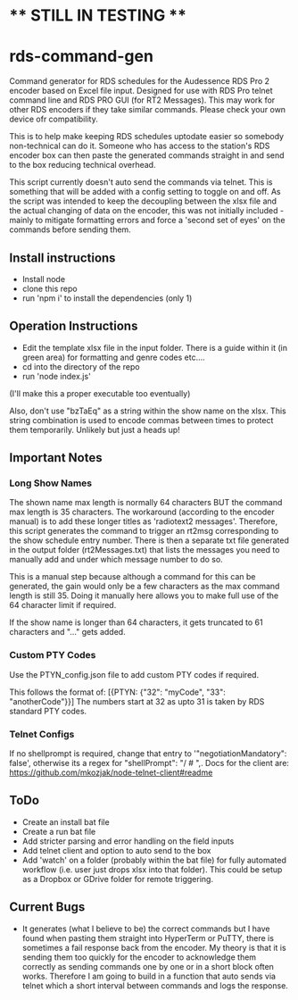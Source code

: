 # ** STILL IN TESTING **

# rds-command-gen

Command generator for RDS schedules for the Audessence RDS Pro 2 encoder based on Excel file input. Designed for use with RDS Pro telnet command line and RDS PRO GUI (for RT2 Messages). This may work for other RDS encoders if they take similar commands. Please check your own device ofr compatibility.

This is to help make keeping RDS schedules uptodate easier so somebody non-technical can do it. Someone who has access to the station's RDS encoder box can then paste the generated commands straight in and send to the box reducing technical overhead.

This script currently doesn't auto send the commands via telnet. This is something that will be added with a config setting to toggle on and off. As the script was intended to keep the decoupling between the xlsx file and the actual changing of data on the encoder, this was not initially included - mainly to mitigate formatting errors and force a 'second set of eyes' on the commands before sending them.

## Install instructions

- Install node
- clone this repo
- run 'npm i' to install the dependencies (only 1)

## Operation Instructions

- Edit the template xlsx file in the input folder. There is a guide within it (in green area) for formatting and genre codes etc....
- cd into the directory of the repo
- run 'node index.js'

(I'll make this a proper executable too eventually)

Also, don't use "bzTaEq" as a string within the show name on the xlsx. This string combination is used to encode commas between times to protect them temporarily. Unlikely but just a heads up!

## Important Notes

### Long Show Names

The shown name max length is normally 64 characters BUT the command max length is 35 characters. The workaround (according to the encoder manual) is to add these longer titles as 'radiotext2 messages'. Therefore, this script generates the command to trigger an rt2msg corresponding to the show schedule entry number. There is then a separate txt file generated in the output folder (rt2Messages.txt) that lists the messages you need to manually add and under which message number to do so.

This is a manual step because although a command for this can be generated, the gain would only be a few characters as the max command length is still 35. Doing it manually here allows you to make full use of the 64 character limit if required.

If the show name is longer than 64 characters, it gets truncated to 61 characters and "..." gets added.

### Custom PTY Codes

Use the PTYN_config.json file to add custom PTY codes if required.

This follows the format of:
[{PTYN: {"32": "myCode", "33": "anotherCode"}}]
The numbers start at 32 as upto 31 is taken by RDS standard PTY codes.

### Telnet Configs

If no shellprompt is required, change that entry to '"negotiationMandatory": false', otherwise its a regex for "shellPrompt": "/ # ",. Docs for the client are: https://github.com/mkozjak/node-telnet-client#readme

## ToDo

- Create an install bat file
- Create a run bat file
- Add stricter parsing and error handling on the field inputs
- Add telnet client and option to auto send to the box
- Add 'watch' on a folder (probably within the bat file) for fully automated workflow (i.e. user just drops xlsx into that folder). This could be setup as a Dropbox or GDrive folder for remote triggering.

## Current Bugs

- It generates (what I believe to be) the correct commands but I have found when pasting them straight into HyperTerm or PuTTY, there is sometimes a fail response back from the encoder. My theory is that it is sending them too quickly for the encoder to acknowledge them correctly as sending commands one by one or in a short block often works. Therefore I am going to build in a function that auto sends via telnet which a short interval between commands and logs the response.
